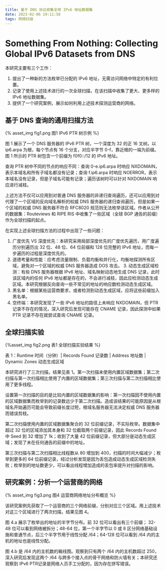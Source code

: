 ```yaml
---
title: 基于 DNS 协议收集全球 IPv6 地址数据集
date: 2023-02-06 19:11:58
tags: 网络扫描
---
```


# Something From Nothing: Collecting Global IPv6 Datasets from DNS

本研究主要有三个工作：

1. 提出了一种新的方法枚举已分配的 IPv6 地址，无需访问网络中特定的有利位置。
2. 记录了使用上述技术进行的一次全球扫描，在该扫描中收集了更大、更多样的 IPv6 地址数据集。
3. 提供了一个研究案例，展示如何利用上述技术探测运营商的网络。

## 基于 DNS 查询的通用扫描方法

{% asset_img fig1.png 图1 IPv6 PTR 树示例 %}

图 1 展示了一个 DNS 服务器的 IPv6 PTR 树，一个深度为 32 的正 16 叉树。以 ip6.arpa 为根，每个节点有 16 个分支，对应半字节 0-f，靠近根的一端为前缀。图 1 所示的 PTR 树包含一个前缀为 f0f0::/12 的 IPv6 地址。

查询 PTR 树中不同的节点的响应不同：查询 0-e.ip6.arpa 时响应 NXDOMAIN，表示本域名和所有子域名都没有记录；查询 f.ip6.arpa 时响应 NOERROR，表示本域名没有记录，但是子域名可能有记录；遍历该树时可以针对 NXDOMAIN 响应进行减枝。

上述方法不仅可以应用到对普通 DNS 服务器的非递归查询遍历，还可以应用到对代理了一个区域的反向域名解析的权威 DNS 服务器的递归查询遍历，但是如果一个区域的权威 DNS 服务器不符合 RFC8020 规范则无法枚举该区域。作者从公开的数据集：Routeviews 和 RIPE RIS 中收集了一些区域（全球 BGP 通告的前缀）作为全球扫描的起点。

在实现上述全球扫描方法的过程中出现了一些问题：

1. 广度优先 VS 深度优先：本研究采用局部深度优先的广度优先遍历，用广度遍历分别遍历出 32 位、48 位、64 位前缀和 128 位完整的 IPv6 地址，而每一步遍历的过程是深度优先的。
2. 道德考量和性能：应考虑流量限制、负载均衡和并行化，均衡地探测所有区域，避免对一个区域的权威 DNS 服务器造成 DOS 攻击。 3. 动态生成区域检测：有些 DNS 服务器根据 IPv6 地址、域名映射动态地生成 DNS 记录，此时该区域内的任何 IPv6 地址都是存在的，不会进行减枝，因此应检测动态生成区域。本研究根据反向查询一些不常见的地址的响应数检测动态生成区域。
4. 黑名单：根据某些运营商要求，或者检测到动态生成区域，应将这些前缀加入黑名单。
5. 空终端：本研究发现了一些 IPv6 地址的路径上未响应 NXDOMAIN，但 PTR 记录不存在的情况，深入研究后发现可能存在 CNAME 记录，因此探测中如果 PTR 记录不存在就尝试查询 CNAME 记录。

## 全球扫描实验

{%asset_img fig2.png 表1 全球扫描实验结果 %}

表 1：Runtime 时间（分钟）| Records Found 记录数 | Address 地址数 | Dynamic Zones 动态生成区域

本研究进行了三次扫描，结果见表 1。第一次扫描未使用内置区域数据集；第二次扫描与第一次扫描相比使用了内置的区域数据集；第三次扫描与第二次扫描相比使用了更多线程。

设置第一次扫描的目的是比较内置的区域数据集的影响：第一次扫描因不使用内置的区域数据集而枚举到的记录数远少于第二次扫描。造成该结果的可能原因是从根域名开始遍历可能会导致前缀长度过短，根域名服务器无法决定权威 DNS 服务器而错误剪枝。

第二次扫描使用内置的区域数据集聚合的 32 位前缀记录，不实际枚举。数据集中超过 32 位的区域添加其本身和 32 位截取两个前缀记录，因此 Records Found 中 Seed 到 32 增加了 1k；收到了大量 42 位前缀记录，但大部分是动态生成区域；发现了未在任何通告的前缀中的地址。

第三次扫描与第二次扫描相比线程数从 80 增加到 400，扫描的时间大幅减少；枚举到更多的 64 位前缀记录，经过分析发现是因为丢包造成动态生成区域检测失败；枚举到的地址数更少，可以看出线程增加造成的丢包率提升对扫描的影响。

## 研究案例：分析一个运营商的网络

{% asset_img fig3.png 图4 运营商网络地址分布概览 %}

该研究案例先获取了一个运营商的三个网络前缀，分别对应三个区域。用上述技术对这三个区域进行了两次扫描，结果见图 4。

图 4.a 展示了枚举出的地址的半字节分布。前 32 位可以看出有三个前缀； 32-48 位可以看到网络被拆分；48-64 位，第一个半字节以 0 或 8 区分网络基础设施和普通节点，后三个半字节用于线性分配 /64；64-128 位可以看到 /64 内的主机的地址也是线性分配。

图 4.b 是 /64 内的主机数的箱线图。观察到只有两个 /64 内的主机数超过 250，深入研究后发现这两个 /64 与跨多个接入点的骨干网络和防火墙有关；本研究还观察到 IPv6 PTR记录是网络人员手工分配的，因为存在拼写错误。
